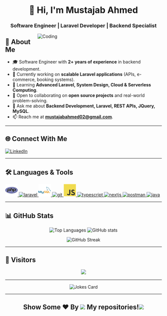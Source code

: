 <h1 align="center">👋 Hi, I'm Mustajab Ahmed</h1>
<h3 align="center">Software Engineer | Laravel Developer | Backend Specialist</h3>

<img align="right" alt="Coding" width="400" src="https://cdn.dribbble.com/users/1162077/screenshots/3848914/programmer.gif">

## 🚀 About Me  
- 🎓 Software Engineer with **2+ years of experience** in backend development.  
- 🔭 Currently working on **scalable Laravel applications** (APIs, e-commerce, booking systems).  
- 🌱 Learning **Advanced Laravel, System Design, Cloud & Serverless Computing**.  
- 👯 Open to collaborating on **open source projects** and real-world problem-solving.  
- 💬 Ask me about **Backend Development, Laravel, REST APIs, JQuery, MySQL**.  
- 📫 Reach me at **mustajabahmed02@gmail.com**.  

---

## 🌐 Connect With Me  
<p align="left">
  <a href="https://linkedin.com/in/mustajab-ahmed-53a090229" target="blank">
    <img align="center" src="https://raw.githubusercontent.com/rahuldkjain/github-profile-readme-generator/master/src/images/icons/Social/linked-in-alt.svg" alt="LinkedIn" height="30" width="40" />
  </a>
</p>

---

## 🛠️ Languages & Tools  
<p align="left"> 
  <a href="https://www.php.net" target="_blank" rel="noreferrer"> <img src="https://raw.githubusercontent.com/devicons/devicon/master/icons/php/php-original.svg" alt="php" width="40" height="40"/> </a>
  <a href="https://laravel.com" target="_blank" rel="noreferrer"> <img src="https://www.vectorlogo.zone/logos/laravel/laravel-icon.svg" alt="laravel" width="40" height="40"/> </a>
  <a href="https://www.mysql.com/" target="_blank" rel="noreferrer"> <img src="https://raw.githubusercontent.com/devicons/devicon/master/icons/mysql/mysql-original-wordmark.svg" alt="mysql" width="40" height="40"/> </a>
  <a href="https://git-scm.com/" target="_blank" rel="noreferrer"> <img src="https://www.vectorlogo.zone/logos/git-scm/git-scm-icon.svg" alt="git" width="40" height="40"/> </a>
  <a href="https://developer.mozilla.org/en-US/docs/Web/JavaScript" target="_blank" rel="noreferrer"> <img src="https://raw.githubusercontent.com/devicons/devicon/master/icons/javascript/javascript-original.svg" alt="javascript" width="40" height="40"/> </a>
  <a href="https://www.typescriptlang.org/" target="_blank" rel="noreferrer"> <img src="https://www.svgrepo.com/show/439022/typescript.svg" alt="typescript" width="40" height="40"/> </a>
  <a href="https://nextjs.org/" target="_blank" rel="noreferrer"> <img src="https://cdn.worldvectorlogo.com/logos/nextjs-2.svg" alt="nextjs" width="40" height="40"/> </a>
  <a href="https://www.postman.com/" target="_blank" rel="noreferrer"> <img src="https://www.svgrepo.com/show/354202/postman-icon.svg" alt="postman" width="40" height="40"/> </a>
  <a href="https://www.java.com/" target="_blank" rel="noreferrer"> <img src="https://www.svgrepo.com/show/303654/java-logo.svg" alt="java" width="40" height="40"/> </a>
</p>

---

## 📊 GitHub Stats  
<p align="center">
  <img src="https://github-readme-stats.vercel.app/api/top-langs/?username=MustajabAhmed&layout=compact&theme=radical" alt="Top Languages" />
  <img src="https://github-readme-stats.vercel.app/api?username=MustajabAhmed&show_icons=true&count_private=true&hide=prs,issues&theme=radical" alt="GitHub stats" />
</p>

<p align="center">
  <img src="https://github-readme-streak-stats.herokuapp.com/?user=MustajabAhmed&theme=radical" alt="GitHub Streak" />
</p>

---

## 👀 Visitors  
<p align="center"> 
  <img src="https://profile-counter.glitch.me/MustajabAhmed/count.svg" />
</p>

---

<p align="center">
  <img src="https://readme-jokes.vercel.app/api" alt="Jokes Card" />
</p>

---

### <h2><p align ="center"> Show Some ❤️ By  <img src="https://media.giphy.com/media/ObNTw8Uzwy6KQ/giphy.gif" height="25px"> My repositories!<img src="https://user-images.githubusercontent.com/76244600/130682427-5b987fe2-9a2e-4e08-9e59-b951a8e58a84.gif" height="25px"></p> </h2>
